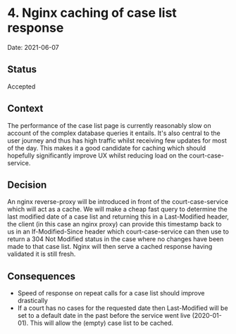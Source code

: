 # 4. Nginx caching of case list response

Date: 2021-06-07

## Status

Accepted

## Context

The performance of the case list page is currently reasonably slow on account of the complex database queries it entails. It's also central to the user journey and thus has high traffic whilst receiving few updates for most of the day. This makes it a good candidate for caching which should hopefully significantly improve UX whilst reducing load on the court-case-service.  

## Decision

An nginx reverse-proxy will be introduced in front of the court-case-service which will act as a cache. We will make a cheap fast query to determine the last modified date of a case list and returning this in a Last-Modified header, the client (in this case an nginx proxy) can provide this timestamp back to us in an If-Modified-Since header which court-case-service can then use to return a 304 Not Modified status in the case where no changes have been made to that case list. Nginx will then serve a cached response having validated it is still fresh. 

## Consequences

- Speed of response on repeat calls for a case list should improve drastically
- If a court has no cases for the requested date then Last-Modified will be set to a default date in the past before the service went live (2020-01-01). This will allow the (empty) case list to be cached. 
